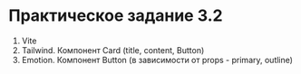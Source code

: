 # Практическое задание 3.2

1. Vite
1. Tailwind. Компонент Сard (title, content, Button)
1. Emotion. Компонент Button (в зависимости от props - primary, outline)  
